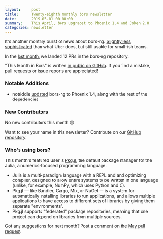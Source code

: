```yaml
---
layout:     post
title:      Twenty-eighth monthly bors newsletter
date:       2019-05-01 00:00:00
summary:    This April, bors upgradet to Phoenix 1.4 and Joken 2.0
categories: newsletter
---
```


It's another monthly burst of news about bors-ng. [Slightly less sophisticated](https://news.ycombinator.com/item?id=19695027) than what Uber does, but still usable for small-ish teams.

In the [last month](https://github.com/bors-ng/bors-ng/pulls?utf8=%E2%9C%93&q=is%3Apr%20is%3Amerged%20closed%3A2019-04-01..2019-04-30),
we landed 12 PRs in the bors-ng repository.

"This Month in Bors" is written [in public on GitHub][GitHub for TMiB].
If you find a mistake, pull requests or issue reports are appreciated!

[GitHub for TMiB]: https://github.com/bors-ng/bors-ng.github.io


### Notable Additions

* notriddle [updated](https://github.com/bors-ng/bors-ng/pull/635) bors-ng to Phoenix 1.4, along with the rest of the depedencies


### New Contributors

No new contributors this month 😟

Want to see your name in this newsletter? Contribute on our [GitHub repository](https://github.com/bors-ng/bors-ng).


### Who's using bors?

This month's featured user is [Pkg.jl](https://github.com/JuliaLang/Pkg.jl), the default package manager for the Julia, a numerics-focused programming language.

* Julia is a multi-paradigm language with a REPL and and optimizing compiler, designed to allow entire systems to be written in one language (unlike, for example, NumPy, which uses Python and C).
* Pkg.jl — like Bundler, Cargo, Mix, or NuGet — is a system for automatically installing libraries to run applications, and allows multiple applications to have access to different sets of libraries by giving them separate "environments".
* Pkg.jl supports "federated" package repositories, meaning that one project can depend on libraries from multiple sources.

Got any suggestions for next month?
Post a comment on the [May pull request](https://github.com/bors-ng/bors-ng.github.io/pull/77).

